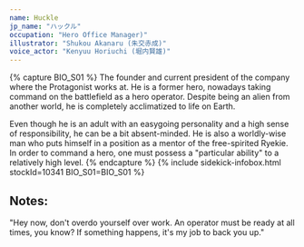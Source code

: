 ```yaml
---
name: Huckle
jp_name: "ハックル"
occupation: "Hero Office Manager)"
illustrator: "Shukou Akanaru (朱交赤成)"
voice_actor: "Kenyuu Horiuchi (堀内賢雄)"
---
```


{% capture BIO_S01 %}
The founder and current president of the company where the Protagonist works at. He is a former hero, nowadays taking command on the battlefield as a hero operator. Despite being an alien from another world, he is completely acclimatized to life on Earth.

Even though he is an adult with an easygoing personality and a high sense of responsibility, he can be a bit absent-minded. He is also a worldly-wise man who puts himself in a position as a mentor of the free-spirited Ryekie. In order to command a hero, one must possess a "particular ability" to a relatively high level.
{% endcapture %}
{% include sidekick-infobox.html stockId=10341 BIO_S01=BIO_S01 %}

## Notes:

"Hey now, don't overdo yourself over work. An operator must be ready at all times, you know? If something happens, it's my job to back you up."

